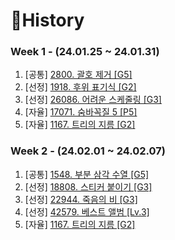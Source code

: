 # 📜History

### Week 1 - (24.01.25 ~ 24.01.31)
1. [공통] [2800. 괄호 제거 [G5]](./Python/BOJ2800/README.md)
2. [선정] [1918. 후위 표기식 [G2]](./Python/BOJ1918/README.md)
3. [선정] [26086. 어려운 스케줄링 [G3]](./Python/BOJ26086/README.md)
4. [자율] [17071. 숨바꼭질 5 [P5]](./Python/BOJ17071/README.md)
5. [자율] [1167. 트리의 지름 [G2]](./Python/BOJ1167/README.md)


### Week 2 - (24.02.01 ~ 24.02.07)
1. [공통] [1548. 부분 삼각 수열 [G5]](./Python/BOJ1548/README.md)
2. [선정] [18808. 스티커 붙이기 [G3]](./Python/BOJ18808/README.md)
3. [선정] [22944. 죽음의 비 [G3]](./Python/BOJ22944/README.md)
4. [선정] [42579. 베스트 앨범 [Lv.3]](./Java/src/PGS42579/README.md)
5. [자율] [1167. 트리의 지름 [G2]](./Python/BOJ1167/README.md)
